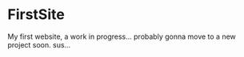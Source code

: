 # FirstSite
My first website, a work in progress... probably gonna move to a new project soon. sus...
